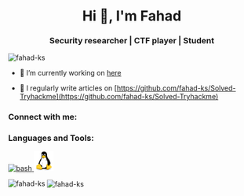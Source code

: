<h1 align="center">Hi 👋, I'm Fahad</h1>
<h3 align="center">Security researcher | CTF player | Student</h3>

<p align="left"> <img src="https://komarev.com/ghpvc/?username=fahad-ks&label=Profile%20views&color=0e75b6&style=flat" alt="fahad-ks" /> </p>

- 🔭 I’m currently working on [here](https://github.com/fahad-ks/Solved-Tryhackme)

- 📝 I regularly write articles on [https://github.com/fahad-ks/Solved-Tryhackme](https://github.com/fahad-ks/Solved-Tryhackme)

<h3 align="left">Connect with me:</h3>
<p align="left">
</p>

<h3 align="left">Languages and Tools:</h3>
<p align="left"> <a href="https://www.gnu.org/software/bash/" target="_blank" rel="noreferrer"> <img src="https://www.vectorlogo.zone/logos/gnu_bash/gnu_bash-icon.svg" alt="bash" width="40" height="40"/> </a> <a href="https://www.linux.org/" target="_blank" rel="noreferrer"> <img src="https://raw.githubusercontent.com/devicons/devicon/master/icons/linux/linux-original.svg" alt="linux" width="40" height="40"/> </a> </p>

<p><img align="left" src="https://github-readme-stats.vercel.app/api/top-langs?username=fahad-ks&show_icons=true&locale=en&layout=compact" alt="fahad-ks" /></p>

<p>&nbsp;<img align="center" src="https://github-readme-stats.vercel.app/api?username=fahad-ks&show_icons=true&locale=en" alt="fahad-ks" /></p>

